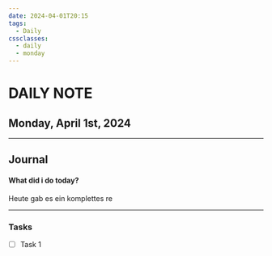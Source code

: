 ```yaml
---
date: 2024-04-01T20:15
tags:
  - Daily
cssclasses:
  - daily
  - monday
---
```

# DAILY NOTE
## Monday, April 1st, 2024
***
## Journal
#### What did i do today?
Heute gab es ein komplettes re 
***
### Tasks
- [ ] Task 1
